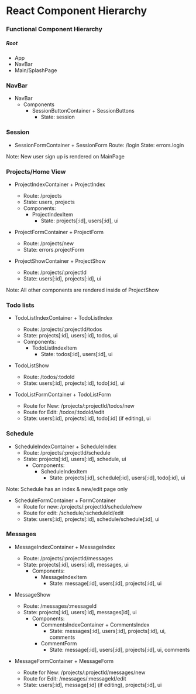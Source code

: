 # React Component Hierarchy

### Functional Component Hierarchy

##### Root
  * App
  * NavBar
  * Main/SplashPage

### NavBar
  * NavBar
    * Components
      * SessionButtonContainer + SessionButtons
        * State: session

### Session
  * SessionFormContainer + SessionForm
    Route: /login
    State: errors.login

Note: New user sign up is rendered on MainPage

### Projects/Home View
  * ProjectIndexContainer + ProjectIndex
    * Route: /projects
    * State: users, projects
    * Components:
      * ProjectIndexItem
        * State: projects[:id], users[:id], ui


  * ProjectFormContainer + ProjectForm
    * Route: /projects/new
    * State: errors.projectForm


  * ProjectShowContainer + ProjectShow
    * Route: /projects/:projectId
    * State: users[:id], projects[:id], ui


Note: All other components are rendered inside of ProjectShow

### Todo lists
  * TodoListIndexContainer + TodoListIndex
    * Route: /projects/:projectId/todos
    * State: projects[:id], users[:id], todos, ui
    * Components:
      * TodoListIndexItem
        * State: todos[:id], users[:id], ui


  * TodoListShow
    * Route: /todos/:todoId
    * State: users[:id], projects[:id], todo[:id], ui


  * TodoListFormContainer + TodoListForm
    * Route for New: /projects/:projectId/todos/new
    * Route for Edit: /todos/:todoId/edit
    * State: users[:id], projects[:id], todo[:id] (if editing), ui

### Schedule
  * ScheduleIndexContainer + ScheduleIndex
    * Route: /projects/:projectId/schedule
    * State: projects[:id], users[:id], schedule, ui
      * Components:
        * ScheduleIndexItem
          * State: projects[:id], schedule[:id], users[:id], todo[:id], ui

Note: Schedule has an index & new/edit page only

  * ScheduleFormContainer + FormContainer
    * Route for new: /projects/:projectId/schedule/new
    * Route for edit: /schedule/:scheduleId/edit
    * State: users[:id], projects[:id], schedule/schedule[:id], ui

### Messages
  * MessageIndexContainer + MessageIndex
    * Route: /projects/:projectId/messages
    * State: projects[:id], users[:id], messages, ui
      * Components:
        * MessageIndexItem
          * State: message[:id], users[:id], projects[:id], ui


  * MessageShow
    * Route: /messages/:messageId
    * State: projects[:id], users[:id], messages[id], ui
      * Components:
        * CommentsIndexContainer + CommentsIndex
          * State: messages[:id], users[:id], projects[:id], ui, comments
        * CommentForm
          * State: message[:id], users[:id], projects[:id], ui, comments


  * MessageFormContainer + MessageForm
    * Route for New: /projects/:projectId/messages/new
    * Route for Edit: /messages/:messageId/edit
    * State: users[:id], message[:id] (if editing), projects[:id], ui
